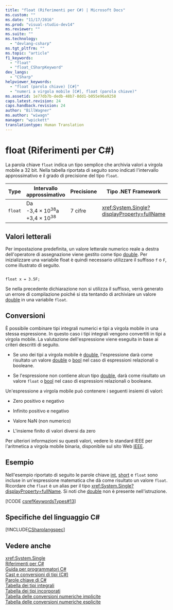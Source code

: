 ```yaml
---
title: "float (Riferimenti per C#) | Microsoft Docs"
ms.custom: ""
ms.date: "11/17/2016"
ms.prod: "visual-studio-dev14"
ms.reviewer: ""
ms.suite: ""
ms.technology: 
  - "devlang-csharp"
ms.tgt_pltfrm: ""
ms.topic: "article"
f1_keywords: 
  - "float"
  - "float_CSharpKeyword"
dev_langs: 
  - "CSharp"
helpviewer_keywords: 
  - "float (parola chiave) [C#]"
  - "numeri a virgola mobile [C#], float (parola chiave)"
ms.assetid: 1e77db7b-dedb-48b7-8dd1-b055e96a9258
caps.latest.revision: 24
caps.handback.revision: 24
author: "BillWagner"
ms.author: "wiwagn"
manager: "wpickett"
translationtype: Human Translation
---
```

# float (Riferimenti per C#)
La parola chiave `float` indica un tipo semplice che archivia valori a virgola mobile a 32 bit.  Nella tabella riportata di seguito sono indicati l'intervallo approssimativo e il grado di precisione del tipo `float`.  
  
|Type|Intervallo approssimativo|Precisione|Tipo .NET Framework|  
|----------|-------------------------------|----------------|-------------------------|  
|`float`|Da \-3,4 × 10<sup>38</sup>a \+3,4 × 10<sup>38</sup>|7 cifre|<xref:System.Single?displayProperty=fullName>|  
  
## Valori letterali  
 Per impostazione predefinita, un valore letterale numerico reale a destra dell'operatore di assegnazione viene gestito come tipo [double](../../../csharp/language-reference/keywords/double.md).  Per inizializzare una variabile float è quindi necessario utilizzare il suffisso `f` o `F`, come illustrato di seguito.  
  
```  
  
float x = 3.5F;  
```  
  
 Se nella precedente dichiarazione non si utilizza il suffisso, verrà generato un errore di compilazione poiché si sta tentando di archiviare un valore [double](../../../csharp/language-reference/keywords/double.md) in una variabile `float`.  
  
## Conversioni  
 È possibile combinare tipi integrali numerici e tipi a virgola mobile in una stessa espressione.  In questo caso i tipi integrali vengono convertiti in tipi a virgola mobile.  La valutazione dell'espressione viene eseguita in base ai criteri descritti di seguito.  
  
-   Se uno dei tipi a virgola mobile è [double](../../../csharp/language-reference/keywords/double.md), l'espressione darà come risultato un valore [double](../../../csharp/language-reference/keywords/double.md) o [bool](../../../csharp/language-reference/keywords/bool.md) nel caso di espressioni relazionali o booleane.  
  
-   Se l'espressione non contiene alcun tipo [double](../../../csharp/language-reference/keywords/double.md), darà come risultato un valore `float` o [bool](../../../csharp/language-reference/keywords/bool.md) nel caso di espressioni relazionali o booleane.  
  
 Un'espressione a virgola mobile può contenere i seguenti insiemi di valori:  
  
-   Zero positivo e negativo  
  
-   Infinito positivo e negativo  
  
-   Valore NaN \(non numerico\)  
  
-   L'insieme finito di valori diversi da zero  
  
 Per ulteriori informazioni su questi valori, vedere lo standard IEEE per l'aritmetica a virgola mobile binaria, disponibile sul sito Web [IEEE](http://go.microsoft.com/fwlink/?LinkId=26269).  
  
## Esempio  
 Nell'esempio riportato di seguito le parole chiave [int](../../../csharp/language-reference/keywords/int.md), [short](../../../csharp/language-reference/keywords/short.md) e `float` sono incluse in un'espressione matematica che dà come risultato un valore `float`.  Ricordare che `float` è un alias per il tipo <xref:System.Single?displayProperty=fullName>. Si noti che [double](../../../csharp/language-reference/keywords/double.md) non è presente nell'istruzione.  
  
 [!CODE [csrefKeywordsTypes#13](../CodeSnippet/VS_Snippets_VBCSharp/csrefKeywordsTypes#13)]  
  
## Specifiche del linguaggio C\#  
 [!INCLUDE[CSharplangspec](../../../csharp/language-reference/keywords/includes/csharplangspec_md.md)]  
  
## Vedere anche  
 <xref:System.Single>   
 [Riferimenti per C\#](../../../csharp/language-reference/index.md)   
 [Guida per programmatori C\#](../../../csharp/programming-guide/index.md)   
 [Cast e conversioni di tipi \(C\#\)](../../../csharp/programming-guide/types/casting-and-type-conversions.md)   
 [Parole chiave di C\#](../../../csharp/language-reference/keywords/index.md)   
 [Tabella dei tipi integrali](../../../csharp/language-reference/keywords/integral-types-table.md)   
 [Tabella dei tipi incorporati](../../../csharp/language-reference/keywords/built-in-types-table.md)   
 [Tabella delle conversioni numeriche implicite](../../../csharp/language-reference/keywords/implicit-numeric-conversions-table.md)   
 [Tabella delle conversioni numeriche esplicite](../../../csharp/language-reference/keywords/explicit-numeric-conversions-table.md)